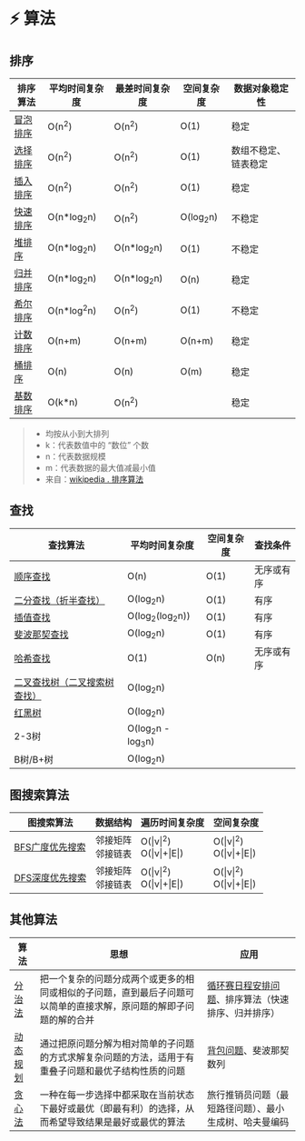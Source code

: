# ⚡️ 算法

## 排序

排序算法 | 平均时间复杂度 | 最差时间复杂度 | 空间复杂度 | 数据对象稳定性
---|---|---|---|---
[冒泡排序](https://github.com/ZxfBugProgrammer/interview/blob/master/Algorithm/BubbleSort.h) | O(n<sup>2</sup>)|O(n<sup>2</sup>)|O(1)|稳定
[选择排序](https://github.com/ZxfBugProgrammer/interview/blob/master/Algorithm/SelectionSort.h) | O(n<sup>2</sup>)|O(n<sup>2</sup>)|O(1)|数组不稳定、链表稳定
[插入排序](https://github.com/ZxfBugProgrammer/interview/blob/master/Algorithm/InsertSort.h) | O(n<sup>2</sup>)|O(n<sup>2</sup>)|O(1)|稳定
[快速排序](https://github.com/ZxfBugProgrammer/interview/blob/master/Algorithm/QuickSort.h) | O(n*log<sub>2</sub>n) |  O(n<sup>2</sup>) | O(log<sub>2</sub>n) | 不稳定
[堆排序](https://github.com/ZxfBugProgrammer/interview/blob/master/Algorithm/HeapSort.cpp) | O(n*log<sub>2</sub>n)|O(n*log<sub>2</sub>n)|O(1)|不稳定
[归并排序](https://github.com/ZxfBugProgrammer/interview/blob/master/Algorithm/MergeSort.h) | O(n*log<sub>2</sub>n) | O(n*log<sub>2</sub>n)|O(n)|稳定
[希尔排序](https://github.com/ZxfBugProgrammer/interview/blob/master/Algorithm/ShellSort.h) | O(n*log<sup>2</sup>n)|O(n<sup>2</sup>)|O(1)|不稳定
[计数排序](https://github.com/ZxfBugProgrammer/interview/blob/master/Algorithm/CountSort.cpp) | O(n+m)|O(n+m)|O(n+m)|稳定
[桶排序](https://github.com/ZxfBugProgrammer/interview/blob/master/Algorithm/BucketSort.cpp) | O(n)|O(n)|O(m)|稳定
[基数排序](https://github.com/ZxfBugProgrammer/interview/blob/master/Algorithm/RadixSort.h) | O(k*n)|O(n<sup>2</sup>)| |稳定

> * 均按从小到大排列
> * k：代表数值中的 “数位” 个数
> * n：代表数据规模
> * m：代表数据的最大值减最小值
> * 来自：[wikipedia . 排序算法](https://zh.wikipedia.org/wiki/%E6%8E%92%E5%BA%8F%E7%AE%97%E6%B3%95)

## 查找

查找算法 | 平均时间复杂度 | 空间复杂度 | 查找条件
---|---|---|---
[顺序查找](https://github.com/ZxfBugProgrammer/interview/blob/master/Algorithm/SequentialSearch.h) | O(n) | O(1) | 无序或有序
[二分查找（折半查找）](https://github.com/ZxfBugProgrammer/interview/blob/master/Algorithm/BinarySearch.h) | O(log<sub>2</sub>n)| O(1) | 有序
[插值查找](https://github.com/ZxfBugProgrammer/interview/blob/master/Algorithm/InsertionSearch.h) | O(log<sub>2</sub>(log<sub>2</sub>n)) | O(1) | 有序
[斐波那契查找](https://github.com/ZxfBugProgrammer/interview/blob/master/Algorithm/FibonacciSearch.cpp) | O(log<sub>2</sub>n) | O(1) | 有序
[哈希查找](https://github.com/ZxfBugProgrammer/interview/blob/master/DataStructure/HashTable.cpp) | O(1) | O(n) | 无序或有序
[二叉查找树（二叉搜索树查找）](https://github.com/ZxfBugProgrammer/interview/blob/master/Algorithm/BSTSearch.h) |O(log<sub>2</sub>n) |   | 
[红黑树](https://github.com/ZxfBugProgrammer/interview/blob/master/DataStructure/RedBlackTree.cpp) |O(log<sub>2</sub>n) | |
2-3树 | O(log<sub>2</sub>n - log<sub>3</sub>n) |   | 
B树/B+树 |O(log<sub>2</sub>n) |   | 

## 图搜索算法

图搜索算法 |数据结构| 遍历时间复杂度 | 空间复杂度
---|---|---|---
[BFS广度优先搜索](https://zh.wikipedia.org/wiki/%E5%B9%BF%E5%BA%A6%E4%BC%98%E5%85%88%E6%90%9C%E7%B4%A2)|邻接矩阵<br/>邻接链表|O(\|v\|<sup>2</sup>)<br/>O(\|v\|+\|E\|)|O(\|v\|<sup>2</sup>)<br/>O(\|v\|+\|E\|)
[DFS深度优先搜索](https://zh.wikipedia.org/wiki/%E6%B7%B1%E5%BA%A6%E4%BC%98%E5%85%88%E6%90%9C%E7%B4%A2)|邻接矩阵<br/>邻接链表|O(\|v\|<sup>2</sup>)<br/>O(\|v\|+\|E\|)|O(\|v\|<sup>2</sup>)<br/>O(\|v\|+\|E\|)

## 其他算法

算法 |思想| 应用
---|---|---
[分治法](https://zh.wikipedia.org/wiki/%E5%88%86%E6%B2%BB%E6%B3%95)|把一个复杂的问题分成两个或更多的相同或相似的子问题，直到最后子问题可以简单的直接求解，原问题的解即子问题的解的合并|[循环赛日程安排问题](https://github.com/ZxfBugProgrammer/interview/blob/master/Problems/RoundRobinProblem)、排序算法（快速排序、归并排序）
[动态规划](https://zh.wikipedia.org/wiki/%E5%8A%A8%E6%80%81%E8%A7%84%E5%88%92)|通过把原问题分解为相对简单的子问题的方式求解复杂问题的方法，适用于有重叠子问题和最优子结构性质的问题|[背包问题](https://github.com/ZxfBugProgrammer/interview/blob/master/Problems/KnapsackProblem)、斐波那契数列
[贪心法](https://zh.wikipedia.org/wiki/%E8%B4%AA%E5%BF%83%E6%B3%95)|一种在每一步选择中都采取在当前状态下最好或最优（即最有利）的选择，从而希望导致结果是最好或最优的算法|旅行推销员问题（最短路径问题）、最小生成树、哈夫曼编码